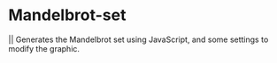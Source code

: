 # Mandelbrot-set
|| Generates the Mandelbrot set using JavaScript, and some settings to modify the graphic.
